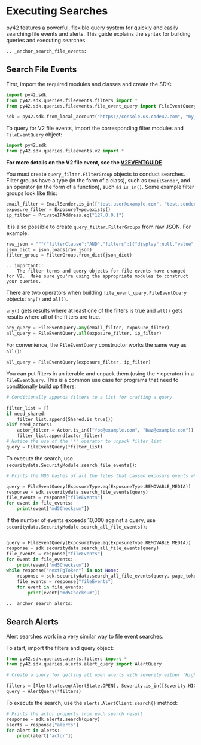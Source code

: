 # Executing Searches

py42 features a powerful, flexible query system for quickly and easily searching file events and alerts.
This guide explains the syntax for building queries and executing searches.

```{eval-rst}
.. _anchor_search_file_events:
```
## Search File Events

First, import the required modules and classes and create the SDK:

```python
import py42.sdk
from py42.sdk.queries.fileevents.filters import *
from py42.sdk.queries.fileevents.file_event_query import FileEventQuery

sdk = py42.sdk.from_local_account("https://console.us.code42.com", "my_username", "my_password")
```

To query for V2 file events, import the corresponding filter modules and `FileEventQuery` object:
```python
import py42.sdk
from py42.sdk.queries.fileevents.v2 import *
```

**For more details on the V2 file event, see the [V2EVENTGUIDE](v2apis.md)**


You must create `query_filter.FilterGroup` objects to conduct searches. Filter groups have a type
(in the form of a class), such as `EmailSender`, and an operator (in the form of a function), such as `is_in()`.
Some example filter groups look like this:

```python
email_filter = EmailSender.is_in(["test.user@example.com", "test.sender@example.com"])
exposure_filter = ExposureType.exists()
ip_filter = PrivateIPAddress.eq("127.0.0.1")
```

It is also possible to create `query_filter.FilterGroups` from raw JSON. For example:

```python
raw_json = """{"filterClause":"AND","filters":[{"display":null,"value":"P1D","operator":"WITHIN_THE_LAST","term":"eventTimestamp"}]}"""
json_dict = json.loads(raw_json)
filter_group = FilterGroup.from_dict(json_dict)
```

```{eval-rst}
.. important::
    The filter terms and query objects for file events have changed for V2.  Make sure you're using the appropriate modules to construct your queries.
```

There are two operators when building `file_event_query.FileEventQuery` objects: `any()` and `all()`.

`any()` gets results where at least one of the filters is true and `all()` gets results where all of the filters are true.

```python
any_query = FileEventQuery.any(email_filter, exposure_filter)
all_query = FileEventQuery.all(exposure_filter, ip_filter)
```

For convenience, the `FileEventQuery` constructor works the same way as `all()`:

```python
all_query = FileEventQuery(exposure_filter, ip_filter)
```

You can put filters in an iterable and unpack them (using the `*` operator) in a `FileEventQuery`. This is a common
use case for programs that need to conditionally build up filters:

```python
# Conditionally appends filters to a list for crafting a query

filter_list = []
if need_shared:
    filter_list.append(Shared.is_true())
elif need_actors:
    actor_filter = Actor.is_in(["foo@example.com", "baz@example.com"])
    filter_list.append(actor_filter)
# Notice the use of the '*' operator to unpack filter_list
query = FileEventQuery(*filter_list)
```

To execute the search, use `securitydata.SecurityModule.search_file_events()`:

```python
# Prints the MD5 hashes of all the files that caused exposure events where files were moved to an external drive.

query = FileEventQuery(ExposureType.eq(ExposureType.REMOVABLE_MEDIA))
response = sdk.securitydata.search_file_events(query)
file_events = response["fileEvents"]
for event in file_events:
    print(event["md5Checksum"])
```

If the number of events exceeds 10,000 against a query, use `securitydata.SecurityModule.search_all_file_events()`:

```python

query = FileEventQuery(ExposureType.eq(ExposureType.REMOVABLE_MEDIA))
response = sdk.securitydata.search_all_file_events(query)
file_events = response["fileEvents"]
for event in file_events:
    print(event["md5Checksum"])
while response["nextPgToken"] is not None:
    response = sdk.securitydata.search_all_file_events(query, page_token=response["nextPgToken"])
    file_events = response["fileEvents"]
    for event in file_events:
        print(event["md5Checksum"])
```

```{eval-rst}
.. _anchor_search_alerts:
```
## Search Alerts

Alert searches work in a very similar way to file event searches.

To start, import the filters and query object:

```python
from py42.sdk.queries.alerts.filters import *
from py42.sdk.queries.alerts.alert_query import AlertQuery

# Create a query for getting all open alerts with severity either 'High' or 'Medium'.

filters = [AlertState.eq(AlertState.OPEN), Severity.is_in([Severity.HIGH, Severity.MEDIUM])]
query = AlertQuery(*filters)
```

To execute the search, use the `alerts.AlertClient.search()` method:

```python
# Prints the actor property from each search result
response = sdk.alerts.search(query)
alerts = response["alerts"]
for alert in alerts:
    print(alert["actor"])
```
